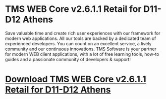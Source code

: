 # TMS WEB Core v2.6.1.1 Retail for D11-D12 Athens

Save valuable time and create rich user experiences with our framework for modern web applications. All our tools are backed by a dedicated team of experienced developers. You can count on an excellent service, a lively community and our continuous innovations. TMS Software is your partner for modern WEB client applications, with a lot of free learning tools, how-to guides and a passionate community of developers & support!

# [Download TMS WEB Core v2.6.1.1 Retail for D11-D12 Athens](https://developer.team/delphi/34957-tms-web-core-v2611-retail-for-d11-d12-athens.html)
